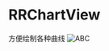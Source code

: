 # RRChartView
方便绘制各种曲线
![ABC](http://b.hiphotos.baidu.com/image/w%3D310/sign=a445cfdcd8c8a786be2a4c0f5709c9c7/d50735fae6cd7b891f0b55a5062442a7d9330eb4.jpg) 
